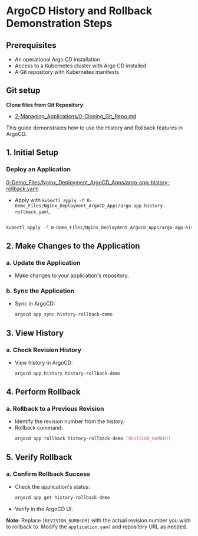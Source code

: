 
# ArgoCD History and Rollback Demonstration Steps
## Prerequisites
- An operational Argo CD installation
- Access to a Kubernetes cluster with Argo CD installed
- A Git repository with Kubernetes manifests

## Git setup
**Clone files from Git Repository**:
   - [2-Managing_Applications/0-Cloning_Git_Repo.md](https://github.com/pjtys/ArgoCD-Complete-Master-Course.git/blob/main/2-Managing_Applications/0-Cloning_Git_Repo.md)

This guide demonstrates how to use the History and Rollback features in ArgoCD.

## 1. Initial Setup

### Deploy an Application
[0-Demo_Files/Nginx_Deployment_ArgoCD_Apps/argo-app-history-rollback.yaml](https://github.com/pjtys/ArgoCD-Complete-Master-Course.git/blob/main/0-Demo_Files/Nginx_Deployment_ArgoCD_Apps/argo-app-history-rollback.yaml)

- Apply with `kubectl apply -f 0-Demo_Files/Nginx_Deployment_ArgoCD_Apps/argo-app-history-rollback.yaml`.

 ```bash

kubectl apply -f 0-Demo_Files/Nginx_Deployment_ArgoCD_Apps/argo-app-history-rollback.yaml

 ```

## 2. Make Changes to the Application

### a. Update the Application
- Make changes to your application's repository.

### b. Sync the Application
- Sync in ArgoCD:
  ```bash
  argocd app sync history-rollback-demo
  ```

## 3. View History

### a. Check Revision History
- View history in ArgoCD:
  ```bash
  argocd app history history-rollback-demo
  ```

## 4. Perform Rollback

### a. Rollback to a Previous Revision
- Identify the revision number from the history.
- Rollback command:
  ```bash
  argocd app rollback history-rollback-demo [REVISION_NUMBER]
  ```

## 5. Verify Rollback

### a. Confirm Rollback Success
- Check the application's status:
  ```bash
  argocd app get history-rollback-demo
  ```
- Verify in the ArgoCD UI.

**Note:** Replace `[REVISION_NUMBsER]` with the actual revision number you wish to rollback to. Modify the `application.yaml` and repository URL as needed.
